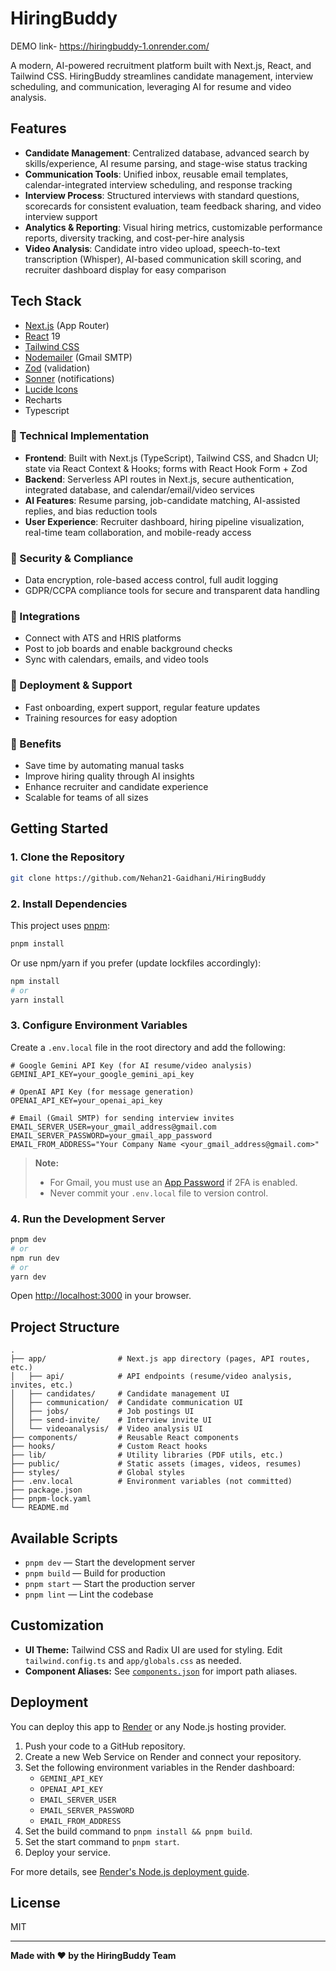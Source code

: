 # HiringBuddy
DEMO link- https://hiringbuddy-1.onrender.com/

A modern, AI-powered recruitment platform built with Next.js, React, and Tailwind CSS. HiringBuddy streamlines candidate management, interview scheduling, and communication, leveraging AI for resume and video analysis.

## Features

- **Candidate Management**: Centralized database, advanced search by skills/experience, AI resume parsing, and stage-wise status tracking  
- **Communication Tools**: Unified inbox, reusable email templates, calendar-integrated interview scheduling, and response tracking  
- **Interview Process**: Structured interviews with standard questions, scorecards for consistent evaluation, team feedback sharing, and video interview support  
- **Analytics & Reporting**: Visual hiring metrics, customizable performance reports, diversity tracking, and cost-per-hire analysis  
- **Video Analysis**: Candidate intro video upload, speech-to-text transcription (Whisper), AI-based communication skill scoring, and recruiter dashboard display for easy comparison

## Tech Stack

- [Next.js](https://nextjs.org/) (App Router)
- [React](https://react.dev/) 19
- [Tailwind CSS](https://tailwindcss.com/)
- [Nodemailer](https://nodemailer.com/) (Gmail SMTP)
- [Zod](https://zod.dev/) (validation)
- [Sonner](https://sonner.emilkowal.ski/) (notifications)
- [Lucide Icons](https://lucide.dev/)
- Recharts
- Typescript

### 🔹 Technical Implementation

- **Frontend**: Built with Next.js (TypeScript), Tailwind CSS, and Shadcn UI; state via React Context & Hooks; forms with React Hook Form + Zod  
- **Backend**: Serverless API routes in Next.js, secure authentication, integrated database, and calendar/email/video services  
- **AI Features**: Resume parsing, job-candidate matching, AI-assisted replies, and bias reduction tools  
- **User Experience**: Recruiter dashboard, hiring pipeline visualization, real-time team collaboration, and mobile-ready access  

### 🔹 Security & Compliance

- Data encryption, role-based access control, full audit logging  
- GDPR/CCPA compliance tools for secure and transparent data handling  

### 🔹 Integrations

- Connect with ATS and HRIS platforms  
- Post to job boards and enable background checks  
- Sync with calendars, emails, and video tools  

### 🔹 Deployment & Support

- Fast onboarding, expert support, regular feature updates  
- Training resources for easy adoption  

### 🔹 Benefits

- Save time by automating manual tasks  
- Improve hiring quality through AI insights  
- Enhance recruiter and candidate experience  
- Scalable for teams of all sizes
## Getting Started

### 1. Clone the Repository

```sh
git clone https://github.com/Nehan21-Gaidhani/HiringBuddy
```

### 2. Install Dependencies

This project uses [pnpm](https://pnpm.io/):

```sh
pnpm install
```

Or use npm/yarn if you prefer (update lockfiles accordingly):

```sh
npm install
# or
yarn install
```

### 3. Configure Environment Variables

Create a `.env.local` file in the root directory and add the following:

```env
# Google Gemini API Key (for AI resume/video analysis)
GEMINI_API_KEY=your_google_gemini_api_key

# OpenAI API Key (for message generation)
OPENAI_API_KEY=your_openai_api_key

# Email (Gmail SMTP) for sending interview invites
EMAIL_SERVER_USER=your_gmail_address@gmail.com
EMAIL_SERVER_PASSWORD=your_gmail_app_password
EMAIL_FROM_ADDRESS="Your Company Name <your_gmail_address@gmail.com>"
```

> **Note:**  
> - For Gmail, you must use an [App Password](https://support.google.com/accounts/answer/185833) if 2FA is enabled.
> - Never commit your `.env.local` file to version control.

### 4. Run the Development Server

```sh
pnpm dev
# or
npm run dev
# or
yarn dev
```

Open [http://localhost:3000](http://localhost:3000) in your browser.

## Project Structure

```
.
├── app/                # Next.js app directory (pages, API routes, etc.)
│   ├── api/            # API endpoints (resume/video analysis, invites, etc.)
│   ├── candidates/     # Candidate management UI
│   ├── communication/  # Candidate communication UI
│   ├── jobs/           # Job postings UI
│   ├── send-invite/    # Interview invite UI
│   └── videoanalysis/  # Video analysis UI
├── components/         # Reusable React components
├── hooks/              # Custom React hooks
├── lib/                # Utility libraries (PDF utils, etc.)
├── public/             # Static assets (images, videos, resumes)
├── styles/             # Global styles
├── .env.local          # Environment variables (not committed)
├── package.json
├── pnpm-lock.yaml
└── README.md
```

## Available Scripts

- `pnpm dev` — Start the development server
- `pnpm build` — Build for production
- `pnpm start` — Start the production server
- `pnpm lint` — Lint the codebase

## Customization

- **UI Theme:** Tailwind CSS and Radix UI are used for styling. Edit `tailwind.config.ts` and `app/globals.css` as needed.
- **Component Aliases:** See [`components.json`](components.json) for import path aliases.

## Deployment

You can deploy this app to [Render](https://render.com/) or any Node.js hosting provider.

1. Push your code to a GitHub repository.
2. Create a new Web Service on Render and connect your repository.
3. Set the following environment variables in the Render dashboard:
   - `GEMINI_API_KEY`
   - `OPENAI_API_KEY`
   - `EMAIL_SERVER_USER`
   - `EMAIL_SERVER_PASSWORD`
   - `EMAIL_FROM_ADDRESS`
4. Set the build command to `pnpm install && pnpm build`.
5. Set the start command to `pnpm start`.
6. Deploy your service.

For more details, see [Render's Node.js deployment guide](https://render.com/docs/deploy-node-express-app).

## License

MIT

---

**Made with ❤️ by the HiringBuddy Team**

